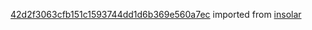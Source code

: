 [42d2f3063cfb151c1593744dd1d6b369e560a7ec](https://github.com/insolar/insolar/commit/42d2f3063cfb151c1593744dd1d6b369e560a7ec) imported from [insolar](https://github.com/insolar/insolar)
